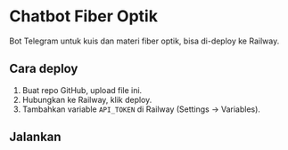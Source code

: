 # Chatbot Fiber Optik

Bot Telegram untuk kuis dan materi fiber optik, bisa di-deploy ke Railway.

## Cara deploy

1. Buat repo GitHub, upload file ini.
2. Hubungkan ke Railway, klik deploy.
3. Tambahkan variable `API_TOKEN` di Railway (Settings → Variables).

## Jalankan
